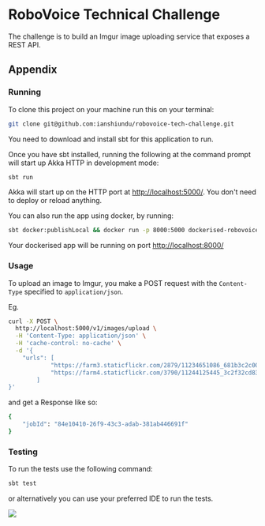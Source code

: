 # RoboVoice Technical Challenge
The challenge is to build an ​Imgur​ image uploading service that exposes a REST API.

## Appendix

### Running

To clone this project on your machine run this on your terminal:
```bash
git clone git@github.com:ianshiundu/robovoice-tech-challenge.git
```

You need to download and install sbt for this application to run.

Once you have sbt installed, running the following at the command prompt will start up Akka HTTP in development mode:

```bash
sbt run
```
Akka will start up on the HTTP port at <http://localhost:5000/>.   You don't need to deploy or reload anything.

You can also run the app using docker, by running:
```bash
sbt docker:publishLocal && docker run -p 8000:5000 dockerised-robovoice-challenge:0.2
```
Your dockerised app will be running on port  <http://localhost:8000/>

### Usage
To upload an image to Imgur, you make a POST request with the `Content-Type` specified to `application/json`.

Eg.
```bash
curl -X POST \
  http://localhost:5000/v1/images/upload \
  -H 'Content-Type: application/json' \
  -H 'cache-control: no-cache' \
  -d '{
	"urls": [
            "https://farm3.staticflickr.com/2879/11234651086_681b3c2c00_b_d.jpg",
            "https://farm4.staticflickr.com/3790/11244125445_3c2f32cd83_k_d.jpg"
        ]
}'
```
and get a Response like so:
```bash
{
    "jobId": "84e10410-26f9-43c3-adab-381ab446691f"
}
```

### Testing

To run the tests use the following command:


```bash
sbt test
```
or alternatively you can use your preferred IDE to run the tests.




![](https://media.giphy.com/media/l3vR9tEv3C2LrifsY/giphy.gif)
